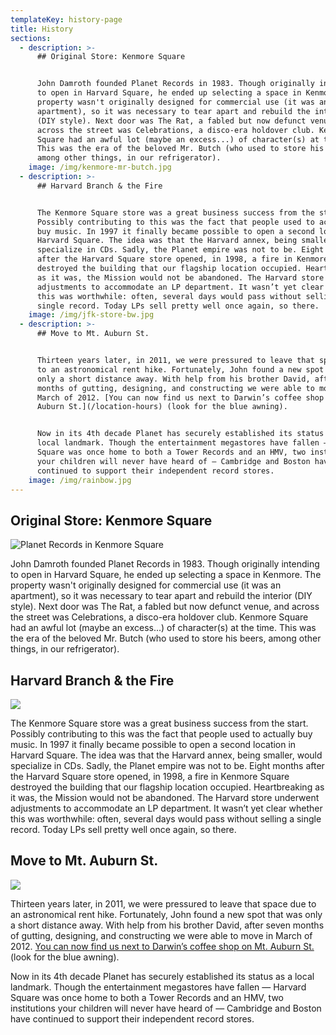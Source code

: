 ```yaml
---
templateKey: history-page
title: History
sections:
  - description: >-
      ## Original Store: Kenmore Square


      John Damroth founded Planet Records in 1983. Though originally intending
      to open in Harvard Square, he ended up selecting a space in Kenmore. The
      property wasn't originally designed for commercial use (it was an
      apartment), so it was necessary to tear apart and rebuild the interior
      (DIY style). Next door was The Rat, a fabled but now defunct venue, and
      across the street was Celebrations, a disco-era holdover club. Kenmore
      Square had an awful lot (maybe an excess...) of character(s) at the time.
      This was the era of the beloved Mr. Butch (who used to store his beers,
      among other things, in our refrigerator).
    image: /img/kenmore-mr-butch.jpg
  - description: >-
      ## Harvard Branch & the Fire


      The Kenmore Square store was a great business success from the start.
      Possibly contributing to this was the fact that people used to actually
      buy music. In 1997 it finally became possible to open a second location in
      Harvard Square. The idea was that the Harvard annex, being smaller, would
      specialize in CDs. Sadly, the Planet empire was not to be. Eight months
      after the Harvard Square store opened, in 1998, a fire in Kenmore Square
      destroyed the building that our flagship location occupied. Heartbreaking
      as it was, the Mission would not be abandoned. The Harvard store underwent
      adjustments to accommodate an LP department. It wasn’t yet clear whether
      this was worthwhile: often, several days would pass without selling a
      single record. Today LPs sell pretty well once again, so there.
    image: /img/jfk-store-bw.jpg
  - description: >-
      ## Move to Mt. Auburn St.


      Thirteen years later, in 2011, we were pressured to leave that space due
      to an astronomical rent hike. Fortunately, John found a new spot that was
      only a short distance away. With help from his brother David, after seven
      months of gutting, designing, and constructing we were able to move in
      March of 2012. [You can now find us next to Darwin’s coffee shop on Mt.
      Auburn St.](/location-hours) (look for the blue awning).


      Now in its 4th decade Planet has securely established its status as a
      local landmark. Though the entertainment megastores have fallen — Harvard
      Square was once home to both a Tower Records and an HMV, two institutions
      your children will never have heard of — Cambridge and Boston have
      continued to support their independent record stores.
    image: /img/rainbow.jpg
---
```

## Original Store: Kenmore Square

![Planet Records in Kenmore Square](/img/kenmore-mr-butch.jpg)

John Damroth founded Planet Records in 1983. Though originally intending to open in Harvard Square, he ended up selecting a space in Kenmore. The property wasn't originally designed for commercial use (it was an apartment), so it was necessary to tear apart and rebuild the interior (DIY style). Next door was The Rat, a fabled but now defunct venue, and across the street was Celebrations, a disco-era holdover club. Kenmore Square had an awful lot (maybe an excess...) of character(s) at the time. This was the era of the beloved Mr. Butch (who used to store his beers, among other things, in our refrigerator). 

## Harvard Branch & the Fire

![](/img/jfk-store-bw.jpg)

The Kenmore Square store was a great business success from the start. Possibly contributing to this was the fact that people used to actually buy music. In 1997 it finally became possible to open a second location in Harvard Square. The idea was that the Harvard annex, being smaller, would specialize in CDs. Sadly, the Planet empire was not to be. Eight months after the Harvard Square store opened, in 1998, a fire in Kenmore Square destroyed the building that our flagship location occupied. Heartbreaking as it was, the Mission would not be abandoned. The Harvard store underwent adjustments to accommodate an LP department. It wasn’t yet clear whether this was worthwhile: often, several days would pass without selling a single record. Today LPs sell pretty well once again, so there. 

## Move to Mt. Auburn St.

![](/img/rainbow.jpg)

Thirteen years later, in 2011, we were pressured to leave that space due to an astronomical rent hike. Fortunately, John found a new spot that was only a short distance away. With help from his brother David, after seven months of gutting, designing, and constructing we were able to move in March of 2012. [You can now find us next to Darwin’s coffee shop on Mt. Auburn St.](/location-hours) (look for the blue awning).

Now in its 4th decade Planet has securely established its status as a local landmark. Though the entertainment megastores have fallen — Harvard Square was once home to both a Tower Records and an HMV, two institutions your children will never have heard of — Cambridge and Boston have continued to support their independent record stores.
